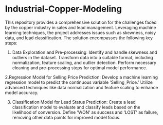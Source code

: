 # Industrial-Copper-Modeling
This repository provides a comprehensive solution for the challenges faced by the copper industry in sales and lead management. Leveraging machine learning techniques, the project addresses issues such as skewness, noisy data, and lead classification. The solution encompasses the following key steps:

1. Data Exploration and Pre-processing:
  Identify and handle skewness and outliers in the dataset.
  Transform data into a suitable format, including normalization, feature scaling, and outlier detection.
  Perform necessary cleaning and pre-processing steps for optimal model performance.

2.Regression Model for Selling Price Prediction:
  Develop a machine learning regression model to predict the continuous variable 'Selling_Price.'
  Utilize advanced techniques like data normalization and feature scaling to enhance model accuracy.

3. Classification Model for Lead Status Prediction:
  Create a lead classification model to evaluate and classify leads based on the likelihood of conversion.
  Define 'WON' as success and 'LOST' as failure, removing other data points for improved model focus.
